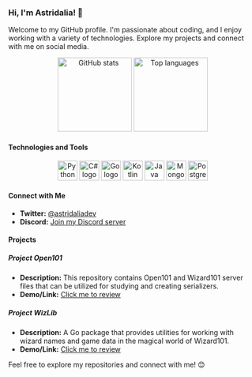 ### Hi, I'm Astridalia! 👋

Welcome to my GitHub profile. I'm passionate about coding, and I enjoy working with a variety of technologies. Explore my projects and connect with me on social media.

<div align="center">
    <img src="https://github-readme-stats.vercel.app/api?username=astridalia&show_icons=true&include_all_commits=true&count_private=true&hide_border=true" height="150" alt="GitHub stats" />
    <img src="https://github-readme-stats.vercel.app/api/top-langs?username=astridalia&layout=compact&card_width=320&langs_count=5&hide_border=true" height="150" alt="Top languages" />
</div>

#### Technologies and Tools

<div align="center">
    <img src="https://cdn.jsdelivr.net/gh/devicons/devicon/icons/python/python-original.svg" height="40" alt="Python logo" />
    <img src="https://cdn.jsdelivr.net/gh/devicons/devicon/icons/csharp/csharp-original.svg" height="40" alt="C# logo" />
    <img src="https://cdn.jsdelivr.net/gh/devicons/devicon/icons/go/go-original.svg" height="40" alt="Go logo" />
    <img src="https://cdn.jsdelivr.net/gh/devicons/devicon/icons/kotlin/kotlin-original.svg" height="40" alt="Kotlin logo" />
    <img src="https://cdn.jsdelivr.net/gh/devicons/devicon/icons/java/java-original.svg" height="40" alt="Java logo" />
    <img src="https://cdn.jsdelivr.net/gh/devicons/devicon/icons/mongodb/mongodb-original.svg" height="40" alt="MongoDB logo" />
    <img src="https://cdn.jsdelivr.net/gh/devicons/devicon/icons/postgresql/postgresql-original.svg" height="40" alt="PostgreSQL logo" />
</div>

#### Connect with Me

- **Twitter:** [@astridaliadev](https://twitter.com/astridaliadev)
- **Discord:** [Join my Discord server](https://discord.gg/REdzRxqbTF)

#### Projects

##### Project Open101

- **Description:** This repository contains Open101 and Wizard101 server files that can be utilized for studying and creating serializers. 
- **Demo/Link:** [Click me to review](https://github.com/Astridalia/open101)

##### Project WizLib

- **Description:** A Go package that provides utilities for working with wizard names and game data in the magical world of Wizard101. 
- **Demo/Link:** [Click me to review](https://github.com/Astridalia/wizlib)

Feel free to explore my repositories and connect with me! 😊
